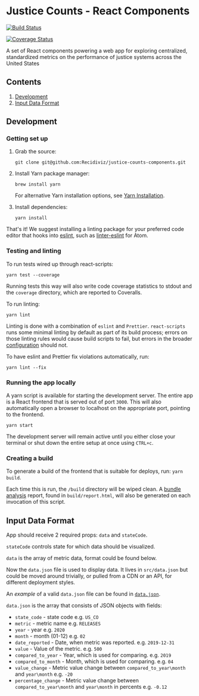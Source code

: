 # Justice Counts - React Components

[![Build Status](https://travis-ci.com/Recidiviz/justice-counts-components.svg?branch=main)](https://travis-ci.com/Recidiviz/justice-counts-components)

[![Coverage Status](https://coveralls.io/repos/github/Recidiviz/justice-counts-components/badge.svg?branch=main)](https://coveralls.io/github/Recidiviz/justice-counts-components?branch=main)

A set of React components powering a web app for exploring centralized, standardized metrics on the performance of justice systems across the United States

## Contents

1. [Development](#development)
1. [Input Data Format](#input-data-format)

## Development

### Getting set up

1. Grab the source:

   `git clone git@github.com:Recidiviz/justice-counts-components.git`

1. Install Yarn package manager:

   `brew install yarn`

   For alternative Yarn installation options, see [Yarn Installation](https://yarnpkg.com/en/docs/install).

1. Install dependencies:

   `yarn install`

That's it! We suggest installing a linting package for your preferred code editor that hooks into [eslint](#eslint), such as [linter-eslint](https://atom.io/packages/linter-eslint) for Atom.

### Testing and linting

To run tests wired up through react-scripts:

`yarn test --coverage`

Running tests this way will also write code coverage statistics to stdout and the `coverage` directory, which are reported to Coveralls.

To run linting:

`yarn lint`

Linting is done with a combination of `eslint` and `Prettier`. `react-scripts` runs some minimal linting by default as part of its build process; errors on those linting rules would cause build scripts to fail, but errors in the broader [configuration](https://github.com/Recidiviz/supervision-success-component/.eslintrc.json) should not.

To have eslint and Prettier fix violations automatically, run:

`yarn lint --fix`

### Running the app locally

A yarn script is available for starting the development server. The entire app is a React frontend that is served out of port `3000`. This will also automatically open a browser to localhost on the appropriate port, pointing to the frontend.

`yarn start`

The development server will remain active until you either close your terminal or shut down the entire setup at once using `CTRL+c`.

### Creating a build

To generate a build of the frontend that is suitable for deploys, run: `yarn build`.

Each time this is run, the `/build` directory will be wiped clean. A [bundle analysis](#Bundle-analysis) report, found in `build/report.html`, will also be generated on each invocation of this script.

## Input Data Format

App should receive 2 required props: `data` and `stateCode`.

`stateCode` controls state for which data should be visualized.

`data` is the array of metric data, format could be found below.

Now the `data.json` file is used to display data. It lives in `src/data.json` but could be moved around trivially, or pulled from a CDN or an API, for different deployment styles.

An _example_ of a valid `data.json` file can be found in [`data.json`](src/data.json).

`data.json` is the array that consists of JSON objects with fields:

- `state_code` - state code e.g. `US_CO`
- `metric` - metric name e.g. `RELEASES`
- `year` - year e.g. `2020`
- `month` - month (01-12) e.g. `02`
- `date_reported` - Date, when metric was reported. e.g. `2019-12-31`
- `value` - Value of the metric. e.g. `500`
- `compared_to_year` - Year, which is used for comparing. e.g. `2019`
- `compared_to_month` - Month, which is used for comparing. e.g. `04`
- `value_change` - Metric value change between `compared_to_year\month` and `year\month` e.g. `-20`
- `percentage_change` - Metric value change between `compared_to_year\month` and `year\month` in percents e.g. `-0.12`
